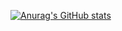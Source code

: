 [![Anurag's GitHub stats](https://github-readme-stats.vercel.app/api?username=imanuglypanda)](https://github.com/anuraghazra/github-readme-stats)
